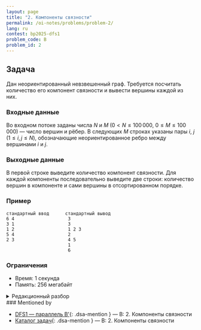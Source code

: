 ```yaml
---
layout: page
title: "2. Компоненты связности"
permalink: /oi-notes/problems/problem-2/
lang: ru
contest: bp2025-dfs1
problem_code: B
problem_id: 2
---
```


## Задача

Дан неориентированный невзвешенный граф. Требуется посчитать количество его компонент связности и вывести вершины каждой из них.

### Входные данные

Во входном потоке заданы числа $N$ и $M$ ($0 < N \leqslant 100\,000$, $0 \leqslant M \leqslant 100\,000$) — число вершин и рёбер. В следующих $M$ строках указаны пары $i$, $j$ ($1 \leqslant i, j \leqslant N$), обозначающие неориентированное ребро между вершинами $i$ и $j$.

### Выходные данные

В первой строке выведите количество компонент связности. Для каждой компоненты последовательно выведите две строки: количество вершин в компоненте и сами вершины в отсортированном порядке.

### Пример

```
стандартный ввод      стандартный вывод
6 4                    3
3 1                    3
1 2                    1 2 3
5 4                    2
2 3                    4 5
                       1
                       6
```

### Ограничения

- Время: 1 секунда
- Память: 256 мегабайт

<details class="dsa-toggle">
<summary>Редакционный разбор</summary>

Построим списки смежности и запустим DFS/BFS. Как только находим непосещённую вершину $v$, стартуем обход, кладём все достигнутые вершины в вектор текущей компоненты, а после завершения сортируем его. Затем сохраняем компоненту к ответу и переходим к следующей непосещённой вершине.

Благодаря тому, что граф неориентированный, каждый переход по ребру обрабатывается один раз. Суммарная сложность обхода $O(N + M)$, а сортировки компонент дают дополнительный множитель $O(N \log N)$ в худшем случае, что укладывается в ограничения.

Формат вывода соответствует условию: сначала количество компонент, затем для каждой — размер и отсортированные вершины. Ниже пример реализации:

```cpp
vector<vector<int>> g(n + 1);
for (int i = 0; i < m; ++i) {
    int u, v; cin >> u >> v;
    g[u].push_back(v);
    g[v].push_back(u);
}
vector<int> used(n + 1);
vector<vector<int>> comps;
for (int v = 1; v <= n; ++v) if (!used[v]) {
    vector<int> cur;
    stack<int> st{{v}};
    used[v] = 1;
    while (!st.empty()) {
        int x = st.top(); st.pop();
        cur.push_back(x);
        for (int to : g[x]) if (!used[to]) {
            used[to] = 1;
            st.push(to);
        }
    }
    sort(cur.begin(), cur.end());
    comps.push_back(cur);
}
```

</details>
### Mentioned by

<!-- dsa-mentioned-by:start -->
- [DFS1 — параллель B'](../../../bp2025/contests/dfs1/){: .dsa-mention } — B: 2. Компоненты связности
- [Каталог задач](../../../problems/){: .dsa-mention } — B: 2. Компоненты связности
<!-- dsa-mentioned-by:end -->

